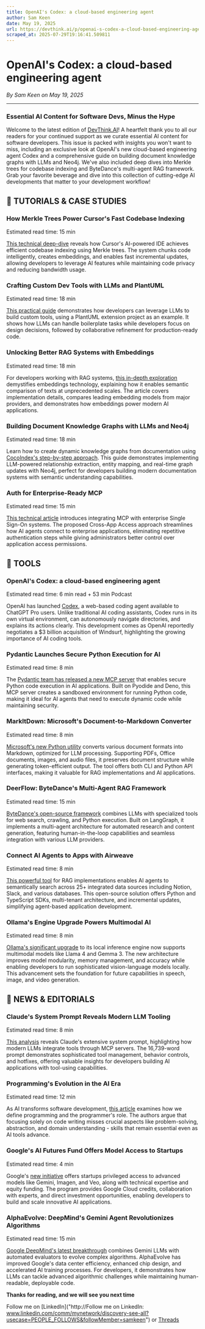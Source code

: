 ```yaml
---
title: OpenAI's Codex: a cloud-based engineering agent
author: Sam Keen
date: May 19, 2025
url: https://devthink.ai/p/openai-s-codex-a-cloud-based-engineering-agent-294a
scraped_at: 2025-07-29T19:16:41.509811
---
```


# OpenAI's Codex: a cloud-based engineering agent

*By Sam Keen on May 19, 2025*

---

### **Essential AI Content for Software Devs,** **Minus the Hype**

Welcome to the latest edition of [DevThink.AI]("https://DevThink.AI")! A heartfelt thank you to all our readers for your continued support as we curate essential AI content for software developers. This issue is packed with insights you won't want to miss, including an exclusive look at OpenAI's new cloud-based engineering agent Codex and a comprehensive guide on building document knowledge graphs with LLMs and Neo4j. We've also included deep dives into Merkle trees for codebase indexing and ByteDance's multi-agent RAG framework. Grab your favorite beverage and dive into this collection of cutting-edge AI developments that matter to your development workflow!



## 📖 **TUTORIALS & CASE STUDIES**

### **How Merkle Trees Power Cursor's Fast Codebase Indexing**

Estimated read time: 15 min



[This technical deep-dive]("https://read.engineerscodex.com/p/how-cursor-indexes-codebases-fast") reveals how Cursor's AI-powered IDE achieves efficient codebase indexing using Merkle trees. The system chunks code intelligently, creates embeddings, and enables fast incremental updates, allowing developers to leverage AI features while maintaining code privacy and reducing bandwidth usage.

### **Crafting Custom Dev Tools with LLMs and PlantUML**

Estimated read time: 18 min



[This practical guide]("https://martinfowler.com/articles/exploring-gen-ai/16-building-custom-tooling-with-llms.html") demonstrates how developers can leverage LLMs to build custom tools, using a PlantUML extension project as an example. It shows how LLMs can handle boilerplate tasks while developers focus on design decisions, followed by collaborative refinement for production-ready code.

### **Unlocking Better RAG Systems with Embeddings**

Estimated read time: 18 min

For developers working with RAG systems, [this in-depth exploration]("https://technicalwriting.dev/ml/embeddings/overview.html") demystifies embeddings technology, explaining how it enables semantic comparison of texts at unprecedented scales. The article covers implementation details, compares leading embedding models from major providers, and demonstrates how embeddings power modern AI applications.

### **Building Document Knowledge Graphs with LLMs and Neo4j**

Estimated read time: 18 min



Learn how to create dynamic knowledge graphs from documentation using [CocoIndex's step-by-step approach]("https://cocoindex.io/blogs/knowledge-graph-for-docs/"). This guide demonstrates implementing LLM-powered relationship extraction, entity mapping, and real-time graph updates with Neo4j, perfect for developers building modern documentation systems with semantic understanding capabilities.

### **Auth for Enterprise-Ready MCP**

Estimated read time: 15 min



[This technical article]("https://aaronparecki.com/2025/05/12/27/enterprise-ready-mcp") introduces integrating MCP with enterprise Single Sign-On systems. The proposed Cross-App Access approach streamlines how AI agents connect to enterprise applications, eliminating repetitive authentication steps while giving administrators better control over application access permissions.

##

## 🧰 **TOOLS**

### **OpenAI's Codex: a cloud-based engineering agent**

Estimated read time: 6 min read + 53 min Podcast



OpenAI has launched [Codex]("https://www.latent.space/p/codex"), a web-based coding agent available to ChatGPT Pro users. Unlike traditional AI coding assistants, Codex runs in its own virtual environment, can autonomously navigate directories, and explains its actions clearly. This development comes as OpenAI reportedly negotiates a $3 billion acquisition of Windsurf, highlighting the growing importance of AI coding tools.

### **Pydantic Launches Secure Python Execution for AI**

Estimated read time: 8 min

The [Pydantic team has released a new MCP server]("https://github.com/pydantic/pydantic-ai/tree/main/mcp-run-python") that enables secure Python code execution in AI applications. Built on Pyodide and Deno, this MCP server creates a sandboxed environment for running Python code, making it ideal for AI agents that need to execute dynamic code while maintaining security.

### **MarkItDown: Microsoft's Document-to-Markdown Converter**

Estimated read time: 8 min



[Microsoft's new Python utility]("https://github.com/microsoft/markitdown") converts various document formats into Markdown, optimized for LLM processing. Supporting PDFs, Office documents, images, and audio files, it preserves document structure while generating token-efficient output. The tool offers both CLI and Python API interfaces, making it valuable for RAG implementations and AI applications.

### **DeerFlow: ByteDance's Multi-Agent RAG Framework**

Estimated read time: 15 min



[ByteDance's open-source framework]("https://github.com/bytedance/deer-flow") combines LLMs with specialized tools for web search, crawling, and Python execution. Built on LangGraph, it implements a multi-agent architecture for automated research and content generation, featuring human-in-the-loop capabilities and seamless integration with various LLM providers.

### **Connect AI Agents to Apps with Airweave**

Estimated read time: 8 min



[This powerful tool]("https://github.com/airweave-ai/airweave") for RAG implementations enables AI agents to semantically search across 25+ integrated data sources including Notion, Slack, and various databases. This open-source solution offers Python and TypeScript SDKs, multi-tenant architecture, and incremental updates, simplifying agent-based application development.

### **Ollama's Engine Upgrade Powers Multimodal AI**

Estimated read time: 8 min



[Ollama's significant upgrade]("https://ollama.com/blog/multimodal-models") to its local inference engine now supports multimodal models like Llama 4 and Gemma 3. The new architecture improves model modularity, memory management, and accuracy while enabling developers to run sophisticated vision-language models locally. This advancement sets the foundation for future capabilities in speech, image, and video generation.

## 📰 **NEWS & EDITORIALS**

### **Claude's System Prompt Reveals Modern LLM Tooling**

Estimated read time: 8 min



[This analysis]("https://www.dbreunig.com/2025/05/07/claude-s-system-prompt-chatbots-are-more-than-just-models.html") reveals Claude's extensive system prompt, highlighting how modern LLMs integrate tools through MCP servers. The 16,739-word prompt demonstrates sophisticated tool management, behavior controls, and hotfixes, offering valuable insights for developers building AI applications with tool-using capabilities.

### **Programming's Evolution in the AI Era**

Estimated read time: 12 min

As AI transforms software development, [this article]("https://cacm.acm.org/opinion/what-is-programming/") examines how we define programming and the programmer's role. The authors argue that focusing solely on code writing misses crucial aspects like problem-solving, abstraction, and domain understanding - skills that remain essential even as AI tools advance.

### **Google's AI Futures Fund Offers Model Access to Startups**

Estimated read time: 4 min

Google's [new initiative]("https://blog.google/technology/google-labs/ai-futures-fund/") offers startups privileged access to advanced models like Gemini, Imagen, and Veo, along with technical expertise and equity funding. The program provides Google Cloud credits, collaboration with experts, and direct investment opportunities, enabling developers to build and scale innovative AI applications.

### **AlphaEvolve: DeepMind's Gemini Agent Revolutionizes Algorithms**

Estimated read time: 15 min



[Google DeepMind's latest breakthrough]("https://deepmind.google/discover/blog/alphaevolve-a-gemini-powered-coding-agent-for-designing-advanced-algorithms/") combines Gemini LLMs with automated evaluators to evolve complex algorithms. AlphaEvolve has improved Google's data center efficiency, enhanced chip design, and accelerated AI training processes. For developers, it demonstrates how LLMs can tackle advanced algorithmic challenges while maintaining human-readable, deployable code.

**Thanks for reading, and we will see you next time**

Follow me on [LinkedIn]("http://Follow me on LinkedIn: www.linkedin.com/comm/mynetwork/discovery-see-all?usecase=PEOPLE_FOLLOWS&followMember=samkeen") or [Threads](https://www.threads.net/@sam.keen"https://www.threads.net/@sam.keen")
